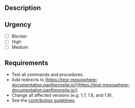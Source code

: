 ## Description
<!-- Link to JIRA issue -->

## Urgency
- [ ] Blocker <!-- Ping @sascala, @stbof, or @psandhu for review -->
- [ ] High
- [ ] Medium

## Requirements
- Test all commands and procedures.
- Add redirects to
[https://test-mesosphere-documentation.pantheonsite.io/](https://test-mesosphere-documentation.pantheonsite.io/).
- Change all affected versions (e.g. 1.7, 1.8, and 1.9).
- See the [contribution guidelines](https://github.com/mesosphere/dcos-docs-enterprise#contributing-to-the-documentation).
